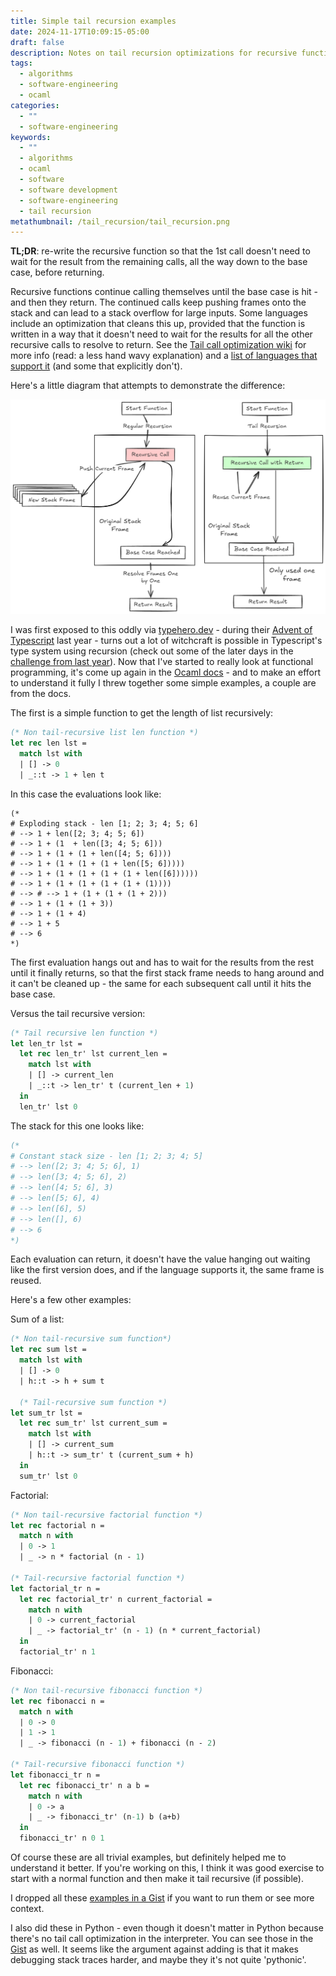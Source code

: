 ```yaml
---
title: Simple tail recursion examples
date: 2024-11-17T10:09:15-05:00
draft: false
description: Notes on tail recursion optimizations for recursive functions with a bunch of simple examples in Ocaml. I also did them in Python, even though it doesn't matter in Python because there's no tail call optimization in the interpreter (it still makes new stack frames even if there's nothing pending).
tags:
  - algorithms
  - software-engineering
  - ocaml
categories:
  - ""
  - software-engineering
keywords:
  - ""
  - algorithms
  - ocaml
  - software
  - software development
  - software-engineering
  - tail recursion
metathumbnail: /tail_recursion/tail_recursion.png
---
```

**TL;DR**: re-write the recursive function so that the 1st call doesn't need to wait for the result from the remaining calls, all the way down to the base case, before returning. 

Recursive functions continue calling themselves until the base case is hit - and then they return. The continued calls keep pushing frames onto the stack and can lead to a stack overflow for large inputs. Some languages include an optimization that cleans this up, provided that the function is written in a way that it doesn't need to wait for the results for all the other recursive calls to resolve to return. See the [Tail call optimization wiki](https://en.wikipedia.org/wiki/Tail_call) for more info (read: a less hand wavy explanation) and a [list of languages that support it](https://en.wikipedia.org/wiki/Tail_call#Language_support) (and some that explicitly don't).

Here's a little diagram that attempts to demonstrate the difference: 

![tail recursion diagram](/tail_recursion/tail_recursion.png)

I was first exposed to this oddly via [typehero.dev](https://typehero.dev) - during their [Advent of Typescript](https://adventofts.com) last year - turns out a lot of witchcraft is possible in Typescript's type system using recursion (check out some of the later days in the [challenge from last year](https://typehero.dev/aot-2023)). Now that I've started to really look at functional programming, it's come up again in the [Ocaml docs](https://ocaml.org/docs/loops-recursion#tail-recursion)  - and to make an effort to understand it fully I threw together some simple examples, a couple are from the docs. 

The first is a simple function to get the length of list recursively:

```ocaml
(* Non tail-recursive list len function *)
let rec len lst =
  match lst with
  | [] -> 0
  | _::t -> 1 + len t
```

In this case the evaluations look like:
```
(*
# Exploding stack - len [1; 2; 3; 4; 5; 6]
# --> 1 + len([2; 3; 4; 5; 6])
# --> 1 + (1  + len([3; 4; 5; 6]))
# --> 1 + (1 + (1 + len([4; 5; 6])))
# --> 1 + (1 + (1 + (1 + len([5; 6]))))
# --> 1 + (1 + (1 + (1 + (1 + len([6])))))
# --> 1 + (1 + (1 + (1 + (1 + (1))))
# --> # --> 1 + (1 + (1 + (1 + 2)))
# --> 1 + (1 + (1 + 3))
# --> 1 + (1 + 4)
# --> 1 + 5
# --> 6
*)
```


The first evaluation hangs out and has to wait for the results from the rest until it finally returns, so that the first stack frame needs to hang around and it can't be cleaned up - the same for each subsequent call until it hits the base case.

Versus the tail recursive version:

```ocaml 
(* Tail recursive len function *)
let len_tr lst =
  let rec len_tr' lst current_len =
    match lst with
    | [] -> current_len
    | _::t -> len_tr' t (current_len + 1)
  in
  len_tr' lst 0
```

The stack for this one looks like:

``` ocaml
(*
# Constant stack size - len [1; 2; 3; 4; 5]
# --> len([2; 3; 4; 5; 6], 1)
# --> len([3; 4; 5; 6], 2)
# --> len([4; 5; 6], 3)
# --> len([5; 6], 4)
# --> len([6], 5)
# --> len([], 6)
# --> 6
*)
```

Each evaluation can return, it doesn't have the value hanging out waiting like the first version does, and if the language supports it, the same frame is reused.  

Here's a few other examples:

Sum of a list:
``` ocaml
(* Non tail-recursive sum function*)
let rec sum lst =
  match lst with
  | [] -> 0
  | h::t -> h + sum t
  
  (* Tail-recursive sum function *)
let sum_tr lst =
  let rec sum_tr' lst current_sum =
    match lst with
    | [] -> current_sum
    | h::t -> sum_tr' t (current_sum + h)
  in
  sum_tr' lst 0
```

Factorial: 
``` ocaml
(* Non tail-recursive factorial function *)
let rec factorial n =
  match n with
  | 0 -> 1
  | _ -> n * factorial (n - 1)

(* Tail-recursive factorial function *)
let factorial_tr n =
  let rec factorial_tr' n current_factorial =
    match n with
    | 0 -> current_factorial
    | _ -> factorial_tr' (n - 1) (n * current_factorial)
  in
  factorial_tr' n 1
```

Fibonacci: 
``` ocaml
(* Non tail-recursive fibonacci function *)
let rec fibonacci n =
  match n with
  | 0 -> 0
  | 1 -> 1
  | _ -> fibonacci (n - 1) + fibonacci (n - 2)

(* Tail-recursive fibonacci function *)
let fibonacci_tr n =
  let rec fibonacci_tr' n a b =
    match n with
    | 0 -> a
    | _ -> fibonacci_tr' (n-1) b (a+b)
  in
  fibonacci_tr' n 0 1
```

Of course these are all trivial examples, but definitely helped me to understand it better. If you're working on this, I think it was good exercise to start with a normal function and then make it tail recursive (if possible).

I dropped all these [examples in a Gist](https://gist.github.com/heathhenley/dd69b36ae201db4744b6b292ec336a22) if you want to run them or see more context.

I also did these in Python - even though it doesn't matter in Python because there's no tail call optimization in the interpreter. You can see those in the [Gist](https://gist.github.com/heathhenley/681e9f7c67ce51ff61b712c467a8dcf8) as well. It seems like the argument against adding is that it makes debugging stack traces harder, and maybe they it's not quite 'pythonic'.








